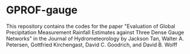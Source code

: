 # GPROF-gauge
This repository contains the codes for the paper "Evaluation of Global Precipitation Measurement Rainfall Estimates against Three Dense Gauge Networks" in the Journal of Hydrometeorology by Jackson Tan, Walter A. Petersen, Gottfried Kirchengast, David C. Goodrich, and David B. Wolff
